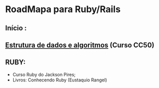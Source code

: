 # RoadMapa para Ruby/Rails

## Início :
## [Estrutura de dados e algoritmos](https://ead.napratica.org.br/enrollments/4626020/courses/36692) (Curso CC50)

## RUBY:
* Curso Ruby do Jackson Pires;
* Livros: Conhecendo Ruby (Eustaquio Rangel)
